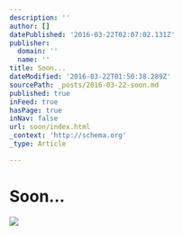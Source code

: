 ```yaml
---
description: ''
author: []
datePublished: '2016-03-22T02:07:02.131Z'
publisher:
  domain: ''
  name: ''
title: Soon...
dateModified: '2016-03-22T01:50:38.289Z'
sourcePath: _posts/2016-03-22-soon.md
published: true
inFeed: true
hasPage: true
inNav: false
url: soon/index.html
_context: 'http://schema.org'
_type: Article

---
```

# Soon...
![](https://the-grid-user-content.s3-us-west-2.amazonaws.com/5b234c00-0696-4d1e-ac52-3d62e5917220.png)
